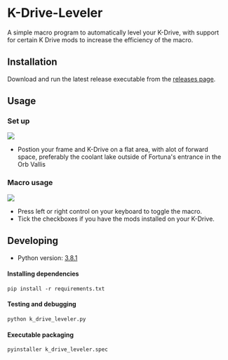 # K-Drive-Leveler
A simple macro program to automatically level your K-Drive, with support for certain K Drive mods to increase the efficiency of the macro.

## Installation
Download and run the latest release executable from the [releases page](https://github.com/ProneToAdjust/K-Drive-Leveler/releases).

## Usage
### Set up
![](../assets/preferred_starting_position.jpg)  
- Postion your frame and K-Drive on a flat area, with alot of forward space, preferably the coolant lake outside of Fortuna's entrance in the Orb Vallis
### Macro usage
![](../assets/gui_screenshot.png)  
- Press left or right control on your keyboard to toggle the macro.
- Tick the checkboxes if you have the mods installed on your K-Drive.

## Developing
- Python version: [3.8.1](https://www.python.org/downloads/release/python-381/)
#### Installing dependencies
```
pip install -r requirements.txt
```
#### Testing and debugging
```
python k_drive_leveler.py
```
#### Executable packaging
```
pyinstaller k_drive_leveler.spec
```
